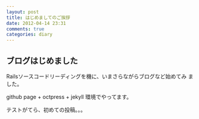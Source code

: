 ```yaml
---
layout: post
title: はじめましてのご挨拶
date: 2012-04-14 23:31
comments: true
categories: diary
---
```


ブログはじめました
------------------

Railsソースコードリーディングを機に、いまさらながらブログなど始めてみ
ました。

github page + octpress + jekyll 環境でやってます。

テストがてら、初めての投稿。。。


